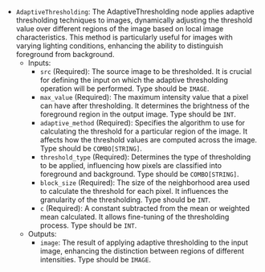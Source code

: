 - `AdaptiveThresholding`: The AdaptiveThresholding node applies adaptive thresholding techniques to images, dynamically adjusting the threshold value over different regions of the image based on local image characteristics. This method is particularly useful for images with varying lighting conditions, enhancing the ability to distinguish foreground from background.
    - Inputs:
        - `src` (Required): The source image to be thresholded. It is crucial for defining the input on which the adaptive thresholding operation will be performed. Type should be `IMAGE`.
        - `max_value` (Required): The maximum intensity value that a pixel can have after thresholding. It determines the brightness of the foreground region in the output image. Type should be `INT`.
        - `adaptive_method` (Required): Specifies the algorithm to use for calculating the threshold for a particular region of the image. It affects how the threshold values are computed across the image. Type should be `COMBO[STRING]`.
        - `threshold_type` (Required): Determines the type of thresholding to be applied, influencing how pixels are classified into foreground and background. Type should be `COMBO[STRING]`.
        - `block_size` (Required): The size of the neighborhood area used to calculate the threshold for each pixel. It influences the granularity of the thresholding. Type should be `INT`.
        - `c` (Required): A constant subtracted from the mean or weighted mean calculated. It allows fine-tuning of the thresholding process. Type should be `INT`.
    - Outputs:
        - `image`: The result of applying adaptive thresholding to the input image, enhancing the distinction between regions of different intensities. Type should be `IMAGE`.
